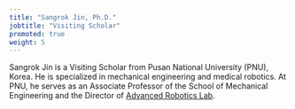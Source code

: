 ```yaml
---
title: "Sangrok Jin, Ph.D."
jobtitle: "Visiting Scholar"
promoted: true
weight: 5
---
```


Sangrok Jin is a Visiting Scholar from Pusan National University (PNU), Korea. He is specialized in mechanical engineering and medical robotics. At PNU, he serves as an Associate Professor of the School of Mechanical Engineering and the Director of [Advanced Robotics Lab](https://sites.google.com/view/advrobot/).  

